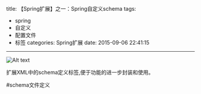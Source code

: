 title: 【Spring扩展】之一：Spring自定义schema
tags:
  - spring
  - 自定义
  - 配置文件
  - 标签
categories: Spring扩展
date: 2015-09-06 22:41:15
---
![Alt text](/img/xml.png "xml")

扩展XML中的schema定义标签,便于功能的进一步封装和使用。
<!--more-->
#schema文件定义